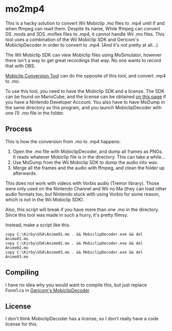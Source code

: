 # mo2mp4
This is a hacky solution to convert Wii Mobiclip .mo files to .mp4 until if and when ffmpeg can read them. Despite its name, While ffmpeg can convert DS .mods and 3DS .moflex files to .mp4, it cannot handle Wii .mo files. This tool uses a combination of the Wii Mobiclip SDK and Gericom's MobiclipDecoder in order to convert to .mp4. (And it's not pretty at all...)

The Wii Mobiclip SDK can view Mobiclip files using MoSimulator, however there isn't a way to get great recordings that way. No one wants to record that with OBS.

[Mobiclip Conversion Tool](https://github.com/RiiConnect24/mobiclip-conversion-tool/releases/latest) can do the opposite of this tool, and convert .mp4 to .mo.

To use this tool, you need to have the Mobiclip SDK and a license. The SDK can be found on MarioCube, and the license can be obtained [on this page](https://developer.nintendo.com/group/development/getting-started/3ds/middleware/mobiclip-for-3ds) if you have a Nintendo Developer Account. You also have to have MoDump in the same directory as this program, and you launch MobiclipDecoder with one (1) .mo file in the folder.

## Process

This is how the conversion from .mo to .mp4 happens:

1. Open the .mo file with MobiclipDecoder, and dump all frames as PNGs. It reads whatever Mobiclip file is in the directory. This can take a while...
1. Use MoDump from the Wii Mobiclip SDK to dump the audio into wav.
1. Merge all the frames and the audio with ffmpeg, and clean the folder up afterwards.

This does not work with videos with Vorbis audio (Tremor library). Those were only used on the Nintendo Channel and Wii no Ma (they can load other audio formats too, but Nintendo stuck with using Vorbis for some reason, which is not in the Wii Mobiclip SDK).

Also, this script will break if you have more than one .mo in the directory. Since this tool was made in such a hurry, it's pretty flimsy.

Instead, make a script like this.

```
copy C:\Kirby\USA\Anime01.mo . && MobiclipDecoder.exe && del Anime01.mo
copy C:\Kirby\USA\Anime02.mo . && MobiclipDecoder.exe && del Anime02.mo
copy C:\Kirby\USA\Anime03.mo . && MobiclipDecoder.exe && del Anime03.mo
```

## Compiling

I have no idea why you would want to compile this, but just replace Form1.cs in [Gericom's MobiclipDecoder](https://github.com/Gericom/MobiclipDecoder/tree/newer_stuff).

## License

I don't think MobiclipDecoder has a license, so I don't really have a code license for this.
